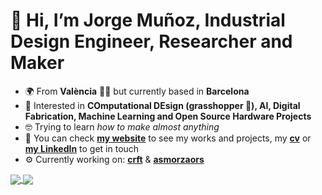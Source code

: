 # 👋 Hi, I’m Jorge Muñoz, Industrial Design Engineer, Researcher and Maker
- 🌍 From **València** 🧨🔥 but currently based in **Barcelona**
- 🤗 Interested in **COmputational DEsign (grasshopper 🦗), AI, Digital Fabrication, Machine Learning and Open Source Hardware Projects**
- 🤓 Trying to learn *how to make almost anything*
- 🔗 You can check **[my website](https://jmuozan.github.io/jorgemunyozz.github.io/)** to see my works and projects, my **[cv](https://jmuozan.github.io/docs/CV.pdf)** or **[my LinkedIn](https://www.linkedin.com/in/jorgemunozzanon/)** to get in touch
- ⚙️ Currently working on: **[crft](https://github.com/jmuozan/crft)** & **[asmorzaors](https://github.com/jmuozan/asmorzaors)**

<a href="https://github.com/anuraghazra/github-readme-stats">
  <img align="center" src="https://github-readme-stats.vercel.app/api?username=jmuozan&count_private=true&show_icons=true&include_all_commits=true&hide_border=true&hide_title=true&bg_color=00000000&text_color=3498db" />
</a>
<a href="https://github.com/anuraghazra/github-readme-stats"><img align="center" src="https://github-readme-stats.vercel.app/api/top-langs/?username=jmuozan&layout=compact&theme=buefy&hide_border=true&hide=html&hide_title=true&bg_color=00000000&text_color=3498db" />
</a> 
<!---
Idees:

- [ ] Ruta esmorzars
- [ ] GPX from drawings?????
--->
